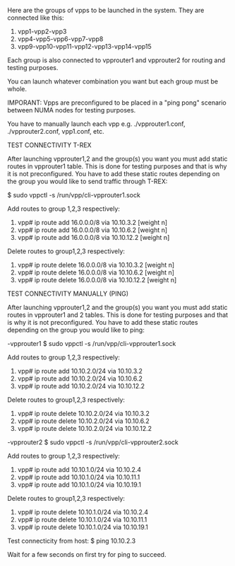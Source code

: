 Here are the groups of vpps to be launched in the system. They are connected 
like this:

1. vpp1-vpp2-vpp3
2. vpp4-vpp5-vpp6-vpp7-vpp8
3. vpp9-vpp10-vpp11-vpp12-vpp13-vpp14-vpp15

Each group is also connected to vpprouter1 and vpprouter2 for routing and
testing purposes.

You can launch whatever combination you want but each group must be whole. 

IMPORANT: Vpps are preconfigured to be placed in a "ping pong" scenario between
NUMA nodes for testing purposes.

You have to manually launch each vpp e.g. ./vpprouter1.conf, ./vpprouter2.conf,
vpp1.conf, etc. 



TEST CONNECTIVITY T-REX

After launching vpprouter1,2 and the group(s) you want you must add static
routes in vpprouter1 table. This is done for testing purposes and that is why it
is not preconfigured. You have to add these static routes depending on the group
you would like to send traffic through T-REX:

$ sudo vppctl -s /run/vpp/cli-vpprouter1.sock 
 
Add routes to group 1,2,3 respectively:
1. vpp# ip route add 16.0.0.0/8 via 10.10.3.2 [weight n]
2. vpp# ip route add 16.0.0.0/8 via 10.10.6.2 [weight n]
3. vpp# ip route add 16.0.0.0/8 via 10.10.12.2 [weight n]

Delete routes to group1,2,3 respectively:
1. vpp# ip route delete 16.0.0.0/8 via 10.10.3.2 [weight n]
2. vpp# ip route delete 16.0.0.0/8 via 10.10.6.2 [weight n]
3. vpp# ip route delete 16.0.0.0/8 via 10.10.12.2 [weight n]



TEST CONNECTIVITY MANUALLY (PING)

After launching vpprouter1,2 and the group(s) you want you must add static
routes in vpprouter1 and 2 tables. This is done for testing purposes and that is
why it is not preconfigured. You have to add these static routes depending on
the group you would like to ping:

-vpprouter1
$ sudo vppctl -s /run/vpp/cli-vpprouter1.sock 

Add routes to group 1,2,3 respectively:
1. vpp# ip route add 10.10.2.0/24 via 10.10.3.2
2. vpp# ip route add 10.10.2.0/24 via 10.10.6.2
3. vpp# ip route add 10.10.2.0/24 via 10.10.12.2

Delete routes to group1,2,3 respectively:
1. vpp# ip route delete 10.10.2.0/24 via 10.10.3.2
2. vpp# ip route delete 10.10.2.0/24 via 10.10.6.2
3. vpp# ip route delete 10.10.2.0/24 via 10.10.12.2

-vpprouter2
$ sudo vppctl -s /run/vpp/cli-vpprouter2.sock 

Add routes to group 1,2,3 respectively:
1. vpp# ip route add 10.10.1.0/24 via 10.10.2.4
2. vpp# ip route add 10.10.1.0/24 via 10.10.11.1
3. vpp# ip route add 10.10.1.0/24 via 10.10.19.1

Delete routes to group1,2,3 respectively:
1. vpp# ip route delete 10.10.1.0/24 via 10.10.2.4
2. vpp# ip route delete 10.10.1.0/24 via 10.10.11.1
3. vpp# ip route delete 10.10.1.0/24 via 10.10.19.1

Test connecticity from host:
$ ping 10.10.2.3

Wait for a few seconds on first try for ping to succeed.

